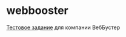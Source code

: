 # webbooster
<a href="https://drive.google.com/file/d/1n6I1-lnmKSuS9bn-lgM0U4Y8wUSVdhrJ/view?usp=sharing">Тестовое задание</a> для компании ВебБустер
